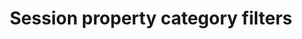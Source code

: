 ---
title: Session property category filters
excerpt: '**This contains sample examples requests with user engagement attributes**'
api:
  file: UXCAM DATA ACCESS V2 APIs Documentation.postman_collection.json
  operationId: get_v2-user
hidden: false
---